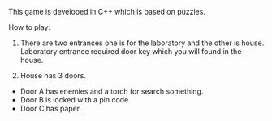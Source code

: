This game is developed in C++ which is based on puzzles. 

How to play:

1. There are two entrances one is for the laboratory and the other is house. Laboratory entrance required door key which you will found in the house.

2. House has 3 doors.

- Door A has enemies and a torch for search something.
- Door B is locked with a pin code.
- Door C has paper.
